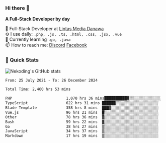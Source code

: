### Hi there 👋

**A Full-Stack Developer by day**

🔭 Full-Stack Developer at [Lintas Media Danawa](https://www.lintasmediadanawa.com/)  
⚙️ I use daily: `.php, .js, .ts, .html, .css, .jsx, .vue`  
🌱 Currently learning `.go, .java`  
📫 How to reach me: [Discord](https://discordapp.com/users/984448732999327766)  [Facebook](https://fb.me/tyvandi)  

### 🚀 Quick Stats  

![Nekoding's GitHub stats](https://github-readme-stats.vercel.app/api?username=nekoding&show_icons=true)

<!--START_SECTION:waka-->

```txt
From: 25 July 2021 - To: 26 December 2024

Total Time: 2,460 hrs 53 mins

PHP                        1,070 hrs 36 mins██████████▓░░░░░░░░░░░░░░   42.16 %
TypeScript                 622 hrs 31 mins ██████░░░░░░░░░░░░░░░░░░░   24.51 %
Blade Template             358 hrs 8 mins  ███▓░░░░░░░░░░░░░░░░░░░░░   14.10 %
Vue.js                     96 hrs 21 mins  █░░░░░░░░░░░░░░░░░░░░░░░░   03.79 %
Other                      78 hrs 36 mins  ▓░░░░░░░░░░░░░░░░░░░░░░░░   03.10 %
Bash                       59 hrs 22 mins  ▓░░░░░░░░░░░░░░░░░░░░░░░░   02.34 %
Go                         38 hrs 27 mins  ▒░░░░░░░░░░░░░░░░░░░░░░░░   01.51 %
JavaScript                 34 hrs 37 mins  ▒░░░░░░░░░░░░░░░░░░░░░░░░   01.36 %
Markdown                   17 hrs 19 mins  ▒░░░░░░░░░░░░░░░░░░░░░░░░   00.68 %
```

<!--END_SECTION:waka-->

<!--
**nekoding/nekoding** is a ✨ _special_ ✨ repository because its `README.md` (this file) appears on your GitHub profile.

Here are some ideas to get you started:

- 🔭 I’m currently working on ...
- 🌱 I’m currently learning ...
- 👯 I’m looking to collaborate on ...
- 🤔 I’m looking for help with ...
- 💬 Ask me about ...
- 📫 How to reach me: ...
- 😄 Pronouns: ...
- ⚡ Fun fact: ...
-->
